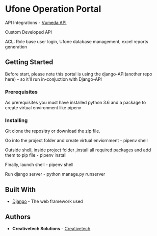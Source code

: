 # Ufone Operation Portal

API Integrations - 
[Vumeda API](https://vumeda.devoli.com) 

Custom Developed API

ACL: Role base user login, Ufone database management, excel reports generation

## Getting Started

Before start, please note this portal is using the django-API(another repo here) - so it'll run in-conjuction with Django-API 


### Prerequisites

As prerequisites you must have installed python 3.6 and a package to create virtual environment like pipenv

### Installing
Git clone the repositry or download the zip file. 

Go into the project folder and create virtual enviornment - pipenv shell

Outside shell, inside project folder ,install all required packages and add them to pip file - pipenv install <pkg name>
  
Finally, launch shell - pipenv shell

Run django server - python manage.py runserver 

## Built With

* [Django](https://docs.djangoproject.com/en/2.1/) - The web framework used

## Authors

* **Creativetech Solutions** - [Creativetech](https://github.com/Creativetech-Solutions/)

